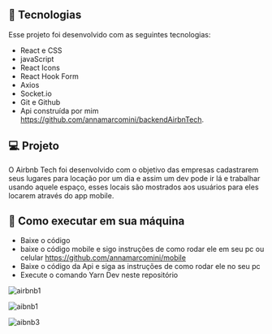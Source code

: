  ## 🚀 Tecnologias

Esse projeto foi desenvolvido com as seguintes tecnologias:

- React e CSS
- javaScript
- React Icons
- React Hook Form
- Axios
- Socket.io
- Git e Github
- Api construída por mim https://github.com/annamarcomini/backendAirbnTech.

## 💻 Projeto

O Airbnb Tech foi desenvolvido com o objetivo das empresas cadastrarem seus lugares para locação por um dia e assim um dev pode ir lá
e trabalhar usando aquele espaço, esses locais são mostrados aos usuários para eles locarem através do app mobile.

## 🔖 Como executar em sua máquina
- Baixe o código
- baixe o código mobile  e sigo instruções de como rodar ele em seu pc ou celular https://github.com/annamarcomini/mobile
- Baixe o código da Api e siga as instruções de como rodar ele no seu pc
- Execute o comando Yarn Dev neste repositório


![airbnb1](https://github.com/annamarcomini/AirbnbTech/assets/116853315/2f9cf414-ec2d-42b2-820e-3dd1ca983dec)

![aibnb1](https://github.com/annamarcomini/AirbnbTech/assets/116853315/b2bc07b7-54fc-4994-91fc-34add21991a1)

![aibnb3](https://github.com/annamarcomini/AirbnbTech/assets/116853315/7a44444a-e333-4913-84df-d8c36c83dc85)


